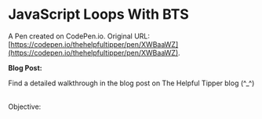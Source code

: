 # JavaScript Loops With BTS

A Pen created on CodePen.io. Original URL: [https://codepen.io/thehelpfultipper/pen/XWBaaWZ](https://codepen.io/thehelpfultipper/pen/XWBaaWZ).

**Blog Post:**

Find a detailed walkthrough in the blog post on The Helpful Tipper blog (^_^)
<br /><br />

Objective: